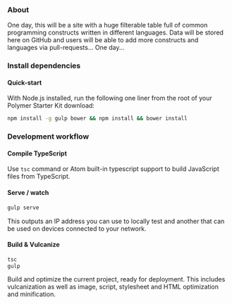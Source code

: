 ### About

One day, this will be a site with a huge filterable table full of common programming constructs written in different languages. Data will be stored here on GitHub and users will be able to add more constructs and languages via pull-requests... One day...

### Install dependencies

#### Quick-start

With Node.js installed, run the following one liner from the root of your Polymer Starter Kit download:

```sh
npm install -g gulp bower && npm install && bower install
```

### Development workflow

#### Compile TypeScript

Use `tsc` command or Atom built-in typescript support to build JavaScript files from TypeScript.

#### Serve / watch

```sh
gulp serve
```

This outputs an IP address you can use to locally test and another that can be used on devices connected to your network.

#### Build & Vulcanize

```sh
tsc
gulp
```

Build and optimize the current project, ready for deployment. This includes vulcanization as well as image, script, stylesheet and HTML optimization and minification.
